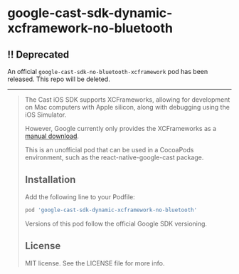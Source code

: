 # google-cast-sdk-dynamic-xcframework-no-bluetooth

## ‼️ Deprecated

An official `google-cast-sdk-no-bluetooth-xcframework` pod has been released. This repo will be deleted.

----

> The Cast iOS SDK supports XCFrameworks, allowing for development on Mac computers with Apple silicon, along with debugging using the iOS Simulator.
>
> However, Google currently only provides the XCFrameworks as a [manual download](https://developers.google.com/cast/docs/ios_sender#xcframework).
>
> This is an unofficial pod that can be used in a CocoaPods environment, such as the react-native-google-cast package.
>
> ## Installation
>
> Add the following line to your Podfile:
>
> ```ruby
> pod 'google-cast-sdk-dynamic-xcframework-no-bluetooth'
> ```
>
> Versions of this pod follow the official Google SDK versioning.
>
> ## License
>
> MIT license. See the LICENSE file for more info.

